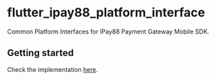 # flutter_ipay88_platform_interface
Common Platform Interfaces for IPay88 Payment Gateway Mobile SDK.

## Getting started

Check the implementation [here](https://github.com/nsNeruno/flutter_ipay88/tree/master/flutter_ipay88).